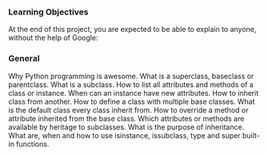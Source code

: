 ### Learning Objectives

At the end of this project, you are expected to be able to explain to anyone, without the help of Google:

### General

Why Python programming is awesome.
What is a superclass, baseclass or parentclass.
What is a subclass.
How to list all attributes and methods of a class or instance.
When can an instance have new attributes.
How to inherit class from another.
How to define a class with multiple base classes.
What is the default class every class inherit from.
How to override a method or attribute inherited from the base class.
Which attributes or methods are available by heritage to subclasses.
What is the purpose of inheritance.
What are, when and how to use isinstance, issubclass, type and super built-in functions.
